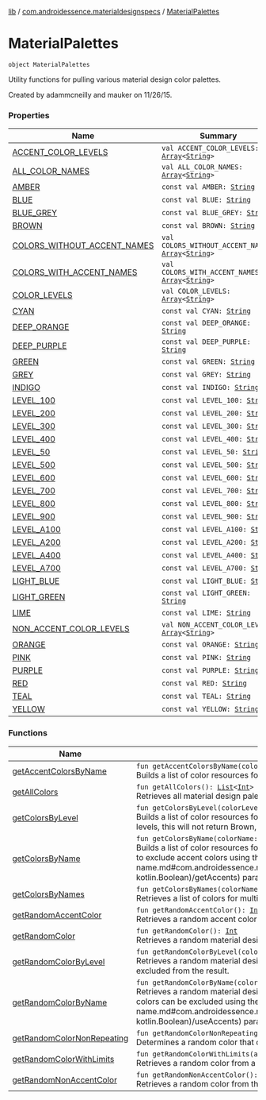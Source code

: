 [lib](../../index.md) / [com.androidessence.materialdesignspecs](../index.md) / [MaterialPalettes](./index.md)

# MaterialPalettes

`object MaterialPalettes`

Utility functions for pulling various material design color palettes.

Created by adammcneilly and mauker on 11/26/15.

### Properties

| Name | Summary |
|---|---|
| [ACCENT_COLOR_LEVELS](-a-c-c-e-n-t_-c-o-l-o-r_-l-e-v-e-l-s.md) | `val ACCENT_COLOR_LEVELS: `[`Array`](https://kotlinlang.org/api/latest/jvm/stdlib/kotlin/-array/index.html)`<`[`String`](https://kotlinlang.org/api/latest/jvm/stdlib/kotlin/-string/index.html)`>` |
| [ALL_COLOR_NAMES](-a-l-l_-c-o-l-o-r_-n-a-m-e-s.md) | `val ALL_COLOR_NAMES: `[`Array`](https://kotlinlang.org/api/latest/jvm/stdlib/kotlin/-array/index.html)`<`[`String`](https://kotlinlang.org/api/latest/jvm/stdlib/kotlin/-string/index.html)`>` |
| [AMBER](-a-m-b-e-r.md) | `const val AMBER: `[`String`](https://kotlinlang.org/api/latest/jvm/stdlib/kotlin/-string/index.html) |
| [BLUE](-b-l-u-e.md) | `const val BLUE: `[`String`](https://kotlinlang.org/api/latest/jvm/stdlib/kotlin/-string/index.html) |
| [BLUE_GREY](-b-l-u-e_-g-r-e-y.md) | `const val BLUE_GREY: `[`String`](https://kotlinlang.org/api/latest/jvm/stdlib/kotlin/-string/index.html) |
| [BROWN](-b-r-o-w-n.md) | `const val BROWN: `[`String`](https://kotlinlang.org/api/latest/jvm/stdlib/kotlin/-string/index.html) |
| [COLORS_WITHOUT_ACCENT_NAMES](-c-o-l-o-r-s_-w-i-t-h-o-u-t_-a-c-c-e-n-t_-n-a-m-e-s.md) | `val COLORS_WITHOUT_ACCENT_NAMES: `[`Array`](https://kotlinlang.org/api/latest/jvm/stdlib/kotlin/-array/index.html)`<`[`String`](https://kotlinlang.org/api/latest/jvm/stdlib/kotlin/-string/index.html)`>` |
| [COLORS_WITH_ACCENT_NAMES](-c-o-l-o-r-s_-w-i-t-h_-a-c-c-e-n-t_-n-a-m-e-s.md) | `val COLORS_WITH_ACCENT_NAMES: `[`Array`](https://kotlinlang.org/api/latest/jvm/stdlib/kotlin/-array/index.html)`<`[`String`](https://kotlinlang.org/api/latest/jvm/stdlib/kotlin/-string/index.html)`>` |
| [COLOR_LEVELS](-c-o-l-o-r_-l-e-v-e-l-s.md) | `val COLOR_LEVELS: `[`Array`](https://kotlinlang.org/api/latest/jvm/stdlib/kotlin/-array/index.html)`<`[`String`](https://kotlinlang.org/api/latest/jvm/stdlib/kotlin/-string/index.html)`>` |
| [CYAN](-c-y-a-n.md) | `const val CYAN: `[`String`](https://kotlinlang.org/api/latest/jvm/stdlib/kotlin/-string/index.html) |
| [DEEP_ORANGE](-d-e-e-p_-o-r-a-n-g-e.md) | `const val DEEP_ORANGE: `[`String`](https://kotlinlang.org/api/latest/jvm/stdlib/kotlin/-string/index.html) |
| [DEEP_PURPLE](-d-e-e-p_-p-u-r-p-l-e.md) | `const val DEEP_PURPLE: `[`String`](https://kotlinlang.org/api/latest/jvm/stdlib/kotlin/-string/index.html) |
| [GREEN](-g-r-e-e-n.md) | `const val GREEN: `[`String`](https://kotlinlang.org/api/latest/jvm/stdlib/kotlin/-string/index.html) |
| [GREY](-g-r-e-y.md) | `const val GREY: `[`String`](https://kotlinlang.org/api/latest/jvm/stdlib/kotlin/-string/index.html) |
| [INDIGO](-i-n-d-i-g-o.md) | `const val INDIGO: `[`String`](https://kotlinlang.org/api/latest/jvm/stdlib/kotlin/-string/index.html) |
| [LEVEL_100](-l-e-v-e-l_100.md) | `const val LEVEL_100: `[`String`](https://kotlinlang.org/api/latest/jvm/stdlib/kotlin/-string/index.html) |
| [LEVEL_200](-l-e-v-e-l_200.md) | `const val LEVEL_200: `[`String`](https://kotlinlang.org/api/latest/jvm/stdlib/kotlin/-string/index.html) |
| [LEVEL_300](-l-e-v-e-l_300.md) | `const val LEVEL_300: `[`String`](https://kotlinlang.org/api/latest/jvm/stdlib/kotlin/-string/index.html) |
| [LEVEL_400](-l-e-v-e-l_400.md) | `const val LEVEL_400: `[`String`](https://kotlinlang.org/api/latest/jvm/stdlib/kotlin/-string/index.html) |
| [LEVEL_50](-l-e-v-e-l_50.md) | `const val LEVEL_50: `[`String`](https://kotlinlang.org/api/latest/jvm/stdlib/kotlin/-string/index.html) |
| [LEVEL_500](-l-e-v-e-l_500.md) | `const val LEVEL_500: `[`String`](https://kotlinlang.org/api/latest/jvm/stdlib/kotlin/-string/index.html) |
| [LEVEL_600](-l-e-v-e-l_600.md) | `const val LEVEL_600: `[`String`](https://kotlinlang.org/api/latest/jvm/stdlib/kotlin/-string/index.html) |
| [LEVEL_700](-l-e-v-e-l_700.md) | `const val LEVEL_700: `[`String`](https://kotlinlang.org/api/latest/jvm/stdlib/kotlin/-string/index.html) |
| [LEVEL_800](-l-e-v-e-l_800.md) | `const val LEVEL_800: `[`String`](https://kotlinlang.org/api/latest/jvm/stdlib/kotlin/-string/index.html) |
| [LEVEL_900](-l-e-v-e-l_900.md) | `const val LEVEL_900: `[`String`](https://kotlinlang.org/api/latest/jvm/stdlib/kotlin/-string/index.html) |
| [LEVEL_A100](-l-e-v-e-l_-a100.md) | `const val LEVEL_A100: `[`String`](https://kotlinlang.org/api/latest/jvm/stdlib/kotlin/-string/index.html) |
| [LEVEL_A200](-l-e-v-e-l_-a200.md) | `const val LEVEL_A200: `[`String`](https://kotlinlang.org/api/latest/jvm/stdlib/kotlin/-string/index.html) |
| [LEVEL_A400](-l-e-v-e-l_-a400.md) | `const val LEVEL_A400: `[`String`](https://kotlinlang.org/api/latest/jvm/stdlib/kotlin/-string/index.html) |
| [LEVEL_A700](-l-e-v-e-l_-a700.md) | `const val LEVEL_A700: `[`String`](https://kotlinlang.org/api/latest/jvm/stdlib/kotlin/-string/index.html) |
| [LIGHT_BLUE](-l-i-g-h-t_-b-l-u-e.md) | `const val LIGHT_BLUE: `[`String`](https://kotlinlang.org/api/latest/jvm/stdlib/kotlin/-string/index.html) |
| [LIGHT_GREEN](-l-i-g-h-t_-g-r-e-e-n.md) | `const val LIGHT_GREEN: `[`String`](https://kotlinlang.org/api/latest/jvm/stdlib/kotlin/-string/index.html) |
| [LIME](-l-i-m-e.md) | `const val LIME: `[`String`](https://kotlinlang.org/api/latest/jvm/stdlib/kotlin/-string/index.html) |
| [NON_ACCENT_COLOR_LEVELS](-n-o-n_-a-c-c-e-n-t_-c-o-l-o-r_-l-e-v-e-l-s.md) | `val NON_ACCENT_COLOR_LEVELS: `[`Array`](https://kotlinlang.org/api/latest/jvm/stdlib/kotlin/-array/index.html)`<`[`String`](https://kotlinlang.org/api/latest/jvm/stdlib/kotlin/-string/index.html)`>` |
| [ORANGE](-o-r-a-n-g-e.md) | `const val ORANGE: `[`String`](https://kotlinlang.org/api/latest/jvm/stdlib/kotlin/-string/index.html) |
| [PINK](-p-i-n-k.md) | `const val PINK: `[`String`](https://kotlinlang.org/api/latest/jvm/stdlib/kotlin/-string/index.html) |
| [PURPLE](-p-u-r-p-l-e.md) | `const val PURPLE: `[`String`](https://kotlinlang.org/api/latest/jvm/stdlib/kotlin/-string/index.html) |
| [RED](-r-e-d.md) | `const val RED: `[`String`](https://kotlinlang.org/api/latest/jvm/stdlib/kotlin/-string/index.html) |
| [TEAL](-t-e-a-l.md) | `const val TEAL: `[`String`](https://kotlinlang.org/api/latest/jvm/stdlib/kotlin/-string/index.html) |
| [YELLOW](-y-e-l-l-o-w.md) | `const val YELLOW: `[`String`](https://kotlinlang.org/api/latest/jvm/stdlib/kotlin/-string/index.html) |

### Functions

| Name | Summary |
|---|---|
| [getAccentColorsByName](get-accent-colors-by-name.md) | `fun getAccentColorsByName(colorName: `[`String`](https://kotlinlang.org/api/latest/jvm/stdlib/kotlin/-string/index.html)`): `[`List`](https://kotlinlang.org/api/latest/jvm/stdlib/kotlin.collections/-list/index.html)`<`[`Int`](https://kotlinlang.org/api/latest/jvm/stdlib/kotlin/-int/index.html)`>`<br>Builds a list of color resources for the accents of a given color name. |
| [getAllColors](get-all-colors.md) | `fun getAllColors(): `[`List`](https://kotlinlang.org/api/latest/jvm/stdlib/kotlin.collections/-list/index.html)`<`[`Int`](https://kotlinlang.org/api/latest/jvm/stdlib/kotlin/-int/index.html)`>`<br>Retrieves all material design palette colors. |
| [getColorsByLevel](get-colors-by-level.md) | `fun getColorsByLevel(colorLevel: `[`String`](https://kotlinlang.org/api/latest/jvm/stdlib/kotlin/-string/index.html)`): `[`List`](https://kotlinlang.org/api/latest/jvm/stdlib/kotlin.collections/-list/index.html)`<`[`Int`](https://kotlinlang.org/api/latest/jvm/stdlib/kotlin/-int/index.html)`>`<br>Builds a list of color resources for a Material Design color palette of a specific color level. NOTE: For accent levels, this will not return Brown, Grey, or Blue Grey. |
| [getColorsByName](get-colors-by-name.md) | `fun getColorsByName(colorName: `[`String`](https://kotlinlang.org/api/latest/jvm/stdlib/kotlin/-string/index.html)`, getAccents: `[`Boolean`](https://kotlinlang.org/api/latest/jvm/stdlib/kotlin/-boolean/index.html)` = true): `[`List`](https://kotlinlang.org/api/latest/jvm/stdlib/kotlin.collections/-list/index.html)`<`[`Int`](https://kotlinlang.org/api/latest/jvm/stdlib/kotlin/-int/index.html)`>`<br>Builds a list of color resources for a Material Design color palette of a specific color. The caller has the ability to exclude accent colors using the [getAccents](get-colors-by-name.md#com.androidessence.materialdesignspecs.MaterialPalettes$getColorsByName(kotlin.String, kotlin.Boolean)/getAccents) parameter. |
| [getColorsByNames](get-colors-by-names.md) | `fun getColorsByNames(colorNames: `[`Array`](https://kotlinlang.org/api/latest/jvm/stdlib/kotlin/-array/index.html)`<`[`String`](https://kotlinlang.org/api/latest/jvm/stdlib/kotlin/-string/index.html)`>?, getAccents: `[`Boolean`](https://kotlinlang.org/api/latest/jvm/stdlib/kotlin/-boolean/index.html)` = true): `[`List`](https://kotlinlang.org/api/latest/jvm/stdlib/kotlin.collections/-list/index.html)`<`[`Int`](https://kotlinlang.org/api/latest/jvm/stdlib/kotlin/-int/index.html)`>`<br>Retrieves a list of colors for multiple color names. |
| [getRandomAccentColor](get-random-accent-color.md) | `fun getRandomAccentColor(): `[`Int`](https://kotlinlang.org/api/latest/jvm/stdlib/kotlin/-int/index.html)<br>Retrieves a random accent color from the palettes that support accents. |
| [getRandomColor](get-random-color.md) | `fun getRandomColor(): `[`Int`](https://kotlinlang.org/api/latest/jvm/stdlib/kotlin/-int/index.html)<br>Retrieves a random material design color from any palette. |
| [getRandomColorByLevel](get-random-color-by-level.md) | `fun getRandomColorByLevel(colorLevel: `[`String`](https://kotlinlang.org/api/latest/jvm/stdlib/kotlin/-string/index.html)`): `[`Int`](https://kotlinlang.org/api/latest/jvm/stdlib/kotlin/-int/index.html)`?`<br>Retrieves a random material design color for a given level. If this is an accent level, certain colors will be excluded from the result. |
| [getRandomColorByName](get-random-color-by-name.md) | `fun getRandomColorByName(colorName: `[`String`](https://kotlinlang.org/api/latest/jvm/stdlib/kotlin/-string/index.html)`, useAccents: `[`Boolean`](https://kotlinlang.org/api/latest/jvm/stdlib/kotlin/-boolean/index.html)` = true): `[`Int`](https://kotlinlang.org/api/latest/jvm/stdlib/kotlin/-int/index.html)`?`<br>Retrieves a random material design color for the given name. The caller has the ability to decide if accent colors can be excluded using the [useAccents](get-random-color-by-name.md#com.androidessence.materialdesignspecs.MaterialPalettes$getRandomColorByName(kotlin.String, kotlin.Boolean)/useAccents) parameter. |
| [getRandomColorNonRepeating](get-random-color-non-repeating.md) | `fun getRandomColorNonRepeating(): `[`Int`](https://kotlinlang.org/api/latest/jvm/stdlib/kotlin/-int/index.html)<br>Determines a random color that does not repeat until a color from all different palettes has been returned. |
| [getRandomColorWithLimits](get-random-color-with-limits.md) | `fun getRandomColorWithLimits(acceptedColorNames: `[`Array`](https://kotlinlang.org/api/latest/jvm/stdlib/kotlin/-array/index.html)`<`[`String`](https://kotlinlang.org/api/latest/jvm/stdlib/kotlin/-string/index.html)`>): `[`Int`](https://kotlinlang.org/api/latest/jvm/stdlib/kotlin/-int/index.html)`?`<br>Retrieves a random color from a list of accepted color names. |
| [getRandomNonAccentColor](get-random-non-accent-color.md) | `fun getRandomNonAccentColor(): `[`Int`](https://kotlinlang.org/api/latest/jvm/stdlib/kotlin/-int/index.html)<br>Retrieves a random color from the palettes that is not an accent color. |
